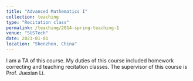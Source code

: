 ```yaml
---
title: "Advanced Mathematics I"
collection: teaching
type: "Recitation class"
permalink: /teaching/2014-spring-teaching-1
venue: "SUSTech"
date: 2023-01-01
location: "Shenzhen, China"
---
```


I am a TA of this course. My duties of this course included homework correcting and teaching recitation classes. The supervisor of this course is Prof. Juexian Li.
